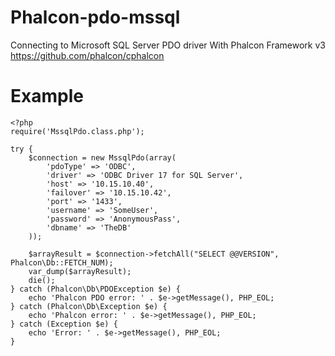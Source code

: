 # Phalcon-pdo-mssql
Connecting to Microsoft SQL Server PDO driver With Phalcon Framework v3 https://github.com/phalcon/cphalcon

# Example
```
<?php
require('MssqlPdo.class.php');

try {
    $connection = new MssqlPdo(array(
        'pdoType' => 'ODBC',
        'driver' => 'ODBC Driver 17 for SQL Server',
        'host' => '10.15.10.40',
        'failover' => '10.15.10.42',
        'port' => '1433',
        'username' => 'SomeUser',
        'password' => 'AnonymousPass',
        'dbname' => 'TheDB'
    ));

    $arrayResult = $connection->fetchAll("SELECT @@VERSION", Phalcon\Db::FETCH_NUM);
    var_dump($arrayResult);
    die();
} catch (Phalcon\Db\PDOException $e) {
    echo 'Phalcon PDO error: ' . $e->getMessage(), PHP_EOL;
} catch (Phalcon\Db\Exception $e) {
    echo 'Phalcon error: ' . $e->getMessage(), PHP_EOL;
} catch (Exception $e) {
    echo 'Error: ' . $e->getMessage(), PHP_EOL;
}


```
